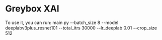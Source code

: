 # Greybox XAI

To use it, you can run:
main.py --batch_size 8 --model deeplabv3plus_resnet101 --total_itrs 30000 --lr_deeplab 0.01 --crop_size 512
